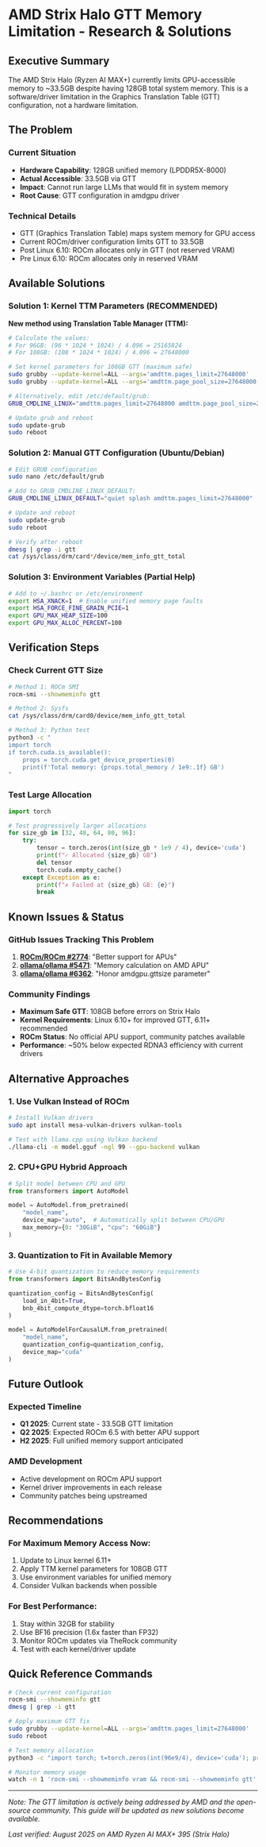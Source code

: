 # AMD Strix Halo GTT Memory Limitation - Research & Solutions

## Executive Summary
The AMD Strix Halo (Ryzen AI MAX+) currently limits GPU-accessible memory to ~33.5GB despite having 128GB total system memory. This is a software/driver limitation in the Graphics Translation Table (GTT) configuration, not a hardware limitation.

## The Problem

### Current Situation
- **Hardware Capability**: 128GB unified memory (LPDDR5X-8000)
- **Actual Accessible**: 33.5GB via GTT
- **Impact**: Cannot run large LLMs that would fit in system memory
- **Root Cause**: GTT configuration in amdgpu driver

### Technical Details
- GTT (Graphics Translation Table) maps system memory for GPU access
- Current ROCm/driver configuration limits GTT to 33.5GB
- Post Linux 6.10: ROCm allocates only in GTT (not reserved VRAM)
- Pre Linux 6.10: ROCm allocates only in reserved VRAM

## Available Solutions

### Solution 1: Kernel TTM Parameters (RECOMMENDED)
**New method using Translation Table Manager (TTM):**

```bash
# Calculate the values:
# For 96GB: (96 * 1024 * 1024) / 4.096 = 25165824
# For 108GB: (108 * 1024 * 1024) / 4.096 = 27648000

# Set kernel parameters for 108GB GTT (maximum safe)
sudo grubby --update-kernel=ALL --args='amdttm.pages_limit=27648000'
sudo grubby --update-kernel=ALL --args='amdttm.page_pool_size=27648000'

# Alternatively, edit /etc/default/grub:
GRUB_CMDLINE_LINUX="amdttm.pages_limit=27648000 amdttm.page_pool_size=27648000"

# Update grub and reboot
sudo update-grub
sudo reboot
```

### Solution 2: Manual GTT Configuration (Ubuntu/Debian)
```bash
# Edit GRUB configuration
sudo nano /etc/default/grub

# Add to GRUB_CMDLINE_LINUX_DEFAULT:
GRUB_CMDLINE_LINUX_DEFAULT="quiet splash amdttm.pages_limit=27648000"

# Update and reboot
sudo update-grub
sudo reboot

# Verify after reboot
dmesg | grep -i gtt
cat /sys/class/drm/card*/device/mem_info_gtt_total
```

### Solution 3: Environment Variables (Partial Help)
```bash
# Add to ~/.bashrc or /etc/environment
export HSA_XNACK=1  # Enable unified memory page faults
export HSA_FORCE_FINE_GRAIN_PCIE=1
export GPU_MAX_HEAP_SIZE=100
export GPU_MAX_ALLOC_PERCENT=100
```

## Verification Steps

### Check Current GTT Size
```bash
# Method 1: ROCm SMI
rocm-smi --showmeminfo gtt

# Method 2: Sysfs
cat /sys/class/drm/card0/device/mem_info_gtt_total

# Method 3: Python test
python3 -c "
import torch
if torch.cuda.is_available():
    props = torch.cuda.get_device_properties(0)
    print(f'Total memory: {props.total_memory / 1e9:.1f} GB')
"
```

### Test Large Allocation
```python
import torch

# Test progressively larger allocations
for size_gb in [32, 48, 64, 80, 96]:
    try:
        tensor = torch.zeros(int(size_gb * 1e9 / 4), device='cuda')
        print(f"✓ Allocated {size_gb} GB")
        del tensor
        torch.cuda.empty_cache()
    except Exception as e:
        print(f"✗ Failed at {size_gb} GB: {e}")
        break
```

## Known Issues & Status

### GitHub Issues Tracking This Problem
1. **[ROCm/ROCm #2774](https://github.com/ROCm/ROCm/issues/2774)**: "Better support for APUs"
2. **[ollama/ollama #5471](https://github.com/ollama/ollama/issues/5471)**: "Memory calculation on AMD APU"
3. **[ollama/ollama #6362](https://github.com/ollama/ollama/issues/6362)**: "Honor amdgpu.gttsize parameter"

### Community Findings
- **Maximum Safe GTT**: 108GB before errors on Strix Halo
- **Kernel Requirements**: Linux 6.10+ for improved GTT, 6.11+ recommended
- **ROCm Status**: No official APU support, community patches available
- **Performance**: ~50% below expected RDNA3 efficiency with current drivers

## Alternative Approaches

### 1. Use Vulkan Instead of ROCm
```bash
# Install Vulkan drivers
sudo apt install mesa-vulkan-drivers vulkan-tools

# Test with llama.cpp using Vulkan backend
./llama-cli -m model.gguf -ngl 99 --gpu-backend vulkan
```

### 2. CPU+GPU Hybrid Approach
```python
# Split model between CPU and GPU
from transformers import AutoModel

model = AutoModel.from_pretrained(
    "model_name",
    device_map="auto",  # Automatically split between CPU/GPU
    max_memory={0: "30GiB", "cpu": "60GiB"}
)
```

### 3. Quantization to Fit in Available Memory
```python
# Use 4-bit quantization to reduce memory requirements
from transformers import BitsAndBytesConfig

quantization_config = BitsAndBytesConfig(
    load_in_4bit=True,
    bnb_4bit_compute_dtype=torch.bfloat16
)

model = AutoModelForCausalLM.from_pretrained(
    "model_name",
    quantization_config=quantization_config,
    device_map="cuda"
)
```

## Future Outlook

### Expected Timeline
- **Q1 2025**: Current state - 33.5GB GTT limitation
- **Q2 2025**: Expected ROCm 6.5 with better APU support
- **H2 2025**: Full unified memory support anticipated

### AMD Development
- Active development on ROCm APU support
- Kernel driver improvements in each release
- Community patches being upstreamed

## Recommendations

### For Maximum Memory Access Now:
1. Update to Linux kernel 6.11+
2. Apply TTM kernel parameters for 108GB GTT
3. Use environment variables for unified memory
4. Consider Vulkan backends when possible

### For Best Performance:
1. Stay within 32GB for stability
2. Use BF16 precision (1.6x faster than FP32)
3. Monitor ROCm updates via TheRock community
4. Test with each kernel/driver update

## Quick Reference Commands

```bash
# Check current configuration
rocm-smi --showmeminfo gtt
dmesg | grep -i gtt

# Apply maximum GTT fix
sudo grubby --update-kernel=ALL --args='amdttm.pages_limit=27648000'
sudo reboot

# Test memory allocation
python3 -c "import torch; t=torch.zeros(int(96e9/4), device='cuda'); print('96GB allocated')"

# Monitor memory usage
watch -n 1 'rocm-smi --showmeminfo vram && rocm-smi --showmeminfo gtt'
```

---

*Note: The GTT limitation is actively being addressed by AMD and the open-source community. This guide will be updated as new solutions become available.*

*Last verified: August 2025 on AMD Ryzen AI MAX+ 395 (Strix Halo)*